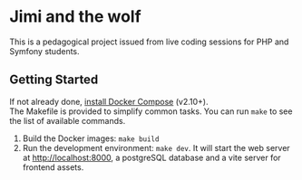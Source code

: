 # Jimi and the wolf

This is a pedagogical project issued from live coding sessions for PHP and Symfony students.  

## Getting Started

If not already done, [install Docker Compose](https://docs.docker.com/compose/install/) (v2.10+).  
The Makefile is provided to simplify common tasks. You can run `make` to see the list of available commands.

1. Build the Docker images: `make build`
2. Run the development environment: `make dev`. It will start the web server at [http://localhost:8000](http://localhost:8000), a postgreSQL database and a vite server for frontend assets.

